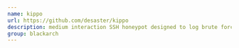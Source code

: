 ```yaml
---
name: kippo
url: https://github.com/desaster/kippo
description: medium interaction SSH honeypot designed to log brute force attacks and most importantly, the entire shell interaction by the attacker. URL : https://github.com/desaster/kippo Groups : blackarch blackarch-honeypot
group: blackarch
---
```

